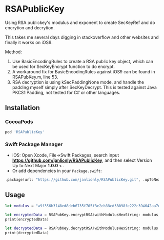 # RSAPublicKey
Using RSA publickey's modulus and exponent to create SecKeyRef and do encrytion and decrytion.

This takes me several days digging in stackoverflow and other websites and finally it works on iOS9.

Method:

1. Use BasicEncodingRules to create a RSA public key object, which can be used for SecKeyEncrypt function to do encrypt.
2. A workaround fix for BasicEncodingRules against iOS9 can be found in RSAPubKey.m, line 53.
3. RSA decryption is using kSecPaddingNone mode, and handle the padding myself simply after SecKeyDecrypt. This is tested against Java PKCS1 Padding, not tested for C# or other languages.

## Installation

### CocoaPods

```ruby
pod 'RSAPublicKey'
```

### Swift Package Manager

- iOS: Open Xcode, File->Swift Packages, search input **https://github.com/janlionly/RSAPublicKey**, and then select Version Up to Next Major **1.0.0** < .
- Or add dependencies in your `Package.swift`:

```swift
.package(url: "https://github.com/janlionly/RSAPublicKey.git", .upToNextMajor(from: "1.0.0")),
```

## Usage

```swift
let modulus = "a9f356b3148ed8deb6735f705f3e2eb88cd38098fe222c394642aa7d9969fafae3a380f095673d29b5263c49c11cf8402a255bf4ed7f742c6c91377de389c9b30f1ec2c5314461588963116668812e6109399440de5cf1643c22d14fca18ac37583fb6d355689c38bf5373d7104a8ccd42dbe06d2c2088df743fdee3783eaf28"

let encryptedData = RSAPubKey.encryptRSA(withModulusHexString: modulus, forPlainData: privateKey.data(using: .utf8))
print(encryptedData)

let decryptedData = RSAPubKey.decryptRSA(withModulusHexString: modulus, forEncryptedData: encryptedData)
print(decryptedData)
```




